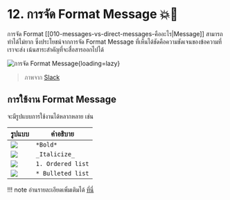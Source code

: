# 12. การจัด Format Message 💥💬

การจัด Format [[010-messages-vs-direct-messages-คืออะไร|Message]] สามารถทำได้ไม่ยาก ซึ่งประโยชน์จากการจัด Format Message ที่เห็นได้ชัดคือความชัดเจนของข้อความที่เราจะส่ง เน้นสาระสำคัญที่จะสื่อสารออกไปได้

![การจัด Format Message](https://slack.zendesk.com/hc/article_attachments/4414468900627/message-formatting.en-US_2x.gif){loading=lazy}

> ภาพจาก [Slack](https://slack.com) 

## การใช้งาน Format Message

จะมีรูปแบบการใช้งานได้หลากหลาย เช่น

| รูปแบบ                                                                                                       | คำอธิบาย      |
| ------------------------------------------------------------------------------------------------------------ | ------------- |
| ![](https://slack.zendesk.com/hc/article_attachments/4405021101459/Screen_Shot_2021-07-14_at_3.25.52_PM.png) | `*Bold*`      |
| ![](https://slack.zendesk.com/hc/article_attachments/4405012043923/Screen_Shot_2021-07-14_at_3.31.27_PM.png) | `_Italicize_` |
| ![](https://slack.zendesk.com/hc/article_attachments/4405021120531/Screen_Shot_2021-07-30_at_4.10.03_PM.png) | `1. Ordered list` |                                                                          |               |
| ![](https://slack.zendesk.com/hc/article_attachments/4405021122323/Screen_Shot_2021-07-30_at_4.13.02_PM.png) | `* Bulleted list` |

!!! note
    อ่านรายละเอียดเพิ่มเติมได้ [ที่นี](https://slack.com/help/articles/202288908-Format-your-messages#formatting-toolbar)่ 

